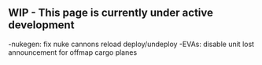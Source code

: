 ## WIP - This page is currently under active development

-nukegen: fix nuke cannons reload deploy/undeploy
-EVAs: disable unit lost announcement for offmap cargo planes